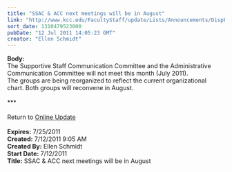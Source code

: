 ```yaml
---
title: "SSAC & ACC next meetings will be in August"
link: "http://www.kcc.edu/FacultyStaff/update/Lists/Announcements/DispForm.aspx?ID=377"
sort_date: 1310479523000
pubDate: "12 Jul 2011 14:05:23 GMT"
creator: "Ellen Schmidt"
---
```


<div><b>Body:</b> <div class="ExternalClass414CD3E40455419ABC190CDF293E8630">
<div>The Supportive Staff Communication Committee and the Administrative Communication Committee will not meet this month (July 2011).</div>
<div> </div>
<div>The groups are being reorganized to reflect the current organizational chart. Both groups will reconvene in August. </div>
<div> </div>
<div>***</div>
<div> </div>
<div>Return to <a href="/FacultyStaff/update/Pages/dailyupdate.aspx">Online Update</a>  <br /></div>
<div> </div></div></div>
<div><b>Expires:</b> 7/25/2011</div>
<div><b>Created:</b> 7/12/2011 9:05 AM</div>
<div><b>Created By:</b> Ellen Schmidt</div>
<div><b>Start Date:</b> 7/12/2011</div>
<div><b>Title:</b> SSAC &amp; ACC next meetings will be in August</div>
